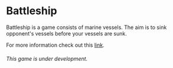 # Battleship
Battleship is a game consists of marine vessels. The aim is to sink opponent's
vessels before your vessels are sunk.

For more information check out this [link](https://en.wikipedia.org/wiki/Battleship_(game)).

###### This game is under development.
